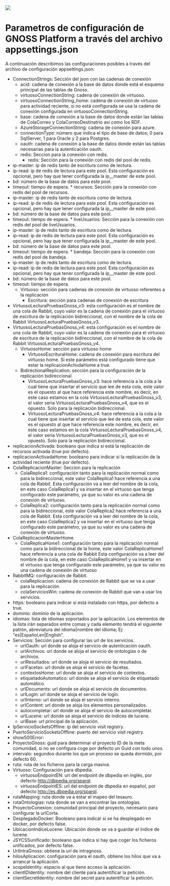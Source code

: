 ![](https://content.gnoss.ws/imagenes/proyectos/personalizacion/7e72bf14-28b9-4beb-82f8-e32a3b49d9d3/cms/logognossazulprincipal.png)

# Parametros de configuración de GNOSS Platform a través del archivo appsettings.json

A continuación describimos las configuraciones posibles a través del archivo de configuración appsettings.json: 


* ConnectionStrings: Sección del json con las cadenas de conexión
    * acid: cadena de conexión a la base de datos donde está el esquema principal de las tablas de Gnoss.
    * virtuosoConnectionString: cadena de conexión de virtuoso.
    * virtuosoConnectionString_home: cadena de conexión de virtuoso para actividad reciente, si no está configurada se usa la cadena de conexión configurada en virtuosoConnectionString.
    * base: cadena de conexión a la  base de datos donde están las tablas de ColaCorreo y ColaCorreoDestinatrio así como los RDF.
    * AzureStorageConnectionString: cadena de conexión para azure.
    * connectionType: número que indica el tipo de base de datos; 0 para SqlServer, 1 para Oracle y 2 para Postgres.
    * oauth: cadena de conexión a la base de datos donde están las tablas necesarias para la autenticación oauth.
    * redis: Seccion para la conexión con redis.
        * redis: Sección para la conexión con redis del pool de redis.
* ip-master: ip de redis tanto de escritura como de lectura.
* ip-read: ip de redis de lectura para este pool. Esta configuración es opcional, pero hay que tener configurada la ip__master de este pool.
* bd: número de la base de datos para este pool.
* timeout: tiempo de espera.
        * recursos: Sección para la conexión con redis del pool de recursos.
* ip-master: ip de redis tanto de escritura como de lectura.
* ip-read: ip de redis de lectura para este pool. Esta configuración es opcional, pero hay que tener configurada la ip__master de este pool.
* bd: número de la base de datos para este pool.
* timeout: tiempo de espera.
        * liveUsuarios: Sección para la conexión con redis del pool de liveUsuarios.
* ip-master: ip de redis tanto de escritura como de lectura.
* ip-read: ip de redis de lectura para este pool. Esta configuración es opcional, pero hay que tener configurada la ip__master de este pool.
* bd: número de la base de datos para este pool.
* timeout: tiempo de espera.
        * bandeja: Sección para la conexión con redis del pool de bandeja.
* ip-master: ip de redis tanto de escritura como de lectura.
* ip-read: ip de redis de lectura para este pool. Esta configuración es opcional, pero hay que tener configurada la ip__master de este pool.
* bd: número de la base de datos para este pool.
* timeout: tiempo de espera.
    * Virtuoso: sección para cadenas de conexión de virtuoso referentes a la replicación
        * Escritura: sección para cadenas de conexión de escritura
* VirtuosoLecturaPruebasGnoss_v3: esta configuración es el nombre de una cola de Rabbit, cuyo valor es la cadena de conexión para el virtuoso de escritura de la replicación bidireccional, con el nombre de la cola de Rabbit VirtuosoLecturaPruebasGnoss_v3.
* VirtuosoLecturaPruebasGnoss_v4: esta configuración es el nombre de una cola de Rabbit, cuyo valor es la cadena de conexión para el virtuoso de escritura de la replicación bidireccional, con el nombre de la cola de Rabbit VirtuosoLecturaPruebasGnoss_v4.
    * VirtuosoHome: sección para virtuoso home
        * VirtuosoEscrituraHome: cadena de conexión para escritura del virtuoso home. Si este parámetro está configurado tiene que estar la replicacionActivdaHome a true.
    * BidirectionalReplication: sección para la configuración de la replicación bidireccional
        * VirtuosoLecturaPruebasGnoss_v3: hace referencia a la cola a la cual tiene que insertar el servicio que lee de esta cola, este valor es el opuesto al que hace referencia este nombre, es decir, en este caso estamos en la cola  VirtuosoLecturaPruebasGnoss_v3, el valor seria VirtuosoLecturaPruebasGnoss_v4, que es el opuesto. Solo para la replicación bidireccional.
        * VirtuosoLecturaPruebasGnoss_v4: hace referencia a la cola a la cual tiene que insertar el servicio que lee de esta cola, este valor es el opuesto al que hace referencia este nombre, es decir, en este caso estamos en la cola  VirtuosoLecturaPruebasGnoss_v4, el valor seria VirtuosoLecturaPruebasGnoss_v3, que es el opuesto. Solo para la replicación bidireccional.
* replicacionActivada: booleano que indica si está la replicación de recursos activada (true por defecto).
* replicacionActivadaHome: booleano para indicar si la replicación de la actividad reciente (true por defecto).
* ColaReplicacionMaster: Seccion para la replicación
    * ColaReplica1: configuración tanto para la replicación normal como para la bidireccional, este valor ColaReplica1 hace referencia a una cola de Rabbit. Esta configuración va a leer del nombre de la cola, en este caso ColaReplica1 y va insertar en el virtuoso que tenga configurado este parámetro, ya que su valor es una cadena de conexión de virtuoso.
    * ColaReplica2: configuración tanto para la replicación normal como para la bidireccional, este valor ColaReplica2 hace referencia a una cola de Rabbit. Esta configuración va a leer del nombre de la cola, en este caso ColaReplica2 y va insertar en el virtuoso que tenga configurado este parámetro, ya que su valor es una cadena de conexión de virtuoso.
* ColaReplicacionMasterHome
    * ColaReplicaHome1: configuración tanto para la replicación normal como para la bidireccional de la home, este valor ColaReplicaHome1 hace referencia a una cola de Rabbit Esta configuración va a leer del nombre de la cola, en este caso ColaReplicaHome1 y va insertar en el virtuoso que tenga configurado este parámetro, ya que su valor es una cadena de conexión de virtuoso
* RabbitMQ: configuración de Rabbit.
    * colaReplicacion: cadena de conexión de Rabbit que se va a usar para la replicación.
    * colaServiciosWin: cadena de conexión de Rabbit que van a usar los servicios.
* https: booleano para indicar si está instalado con https, por defecto a true.
* dominio: dominio de la aplicación.
* idiomas: lista de idiomas soportados por la aplicación. Los elementos de la lista irán separados entre comas y cada elemento tendrá el siguiente patrón, abreviatura del idioma|nombre del idioma; Ej: "es|Español,en|English".
* Servicios: Sección para configurar las url de los servicios.
    * urlOauth: url donde se aloja el servicio de autenticación oauth.
    * urlArchivos: url donde se aloja el servicio de ontologías o de archivos.
    * urlResultados: url donde se aloja el servicio de resultados.
    * urlFacetas: url donde se aloja el servicio de facetas.
    * contextosHome: url donde se aloja el servicio de contextos.
    * etiquetadoAutomatico: url donde se aloja el servicio de etiquetado automático.
    * urlDocuments: url donde se aloja el servicio de documentos.
    * urlLogin: url donde se aloja el servicio de login.
    * urlInterno: url donde se aloja el servicio interno.
    * urlContent: url donde se aloja los elementos personalizados.
    * autocompletar: url donde se aloja el servicio de autocompletar.
    * urlLucene: url donde se aloja el servicio de índices de lucene.
    * urlBase: url principal de la aplicación.
* IpServicioSocketsOffline: ip del servicio visit registry.
* PuertoServicioSocketsOffline: puerto del servicio visit registry.
* show500Error:
* ProyectoGnoss: guid para determinar el proyecto ID de la meta comunidad, si no se configura coge por defecto un Guid con todo unos.
* intervalo: segundos durante los que un proceso se queda dormido, por defecto 60.
* ruta: ruta de los ficheros para la carga masiva.
* Virtuoso: Configuración para dbpedia.
    * virtuosoEndpointEN: url del endpoint de dbpedia en inglés, por defecto http://dbpedia.org/sparql.
    * virtuosoEndpointES: url del endpoint de dbpedia en español, por defecto  http://es.dbpedia.org/sparql.
* rutaMapping: ruta donde va a estar el mapeo del tesauro.
* rutaOntologias: ruta donde se van a encontrar las ontologías.
* ProyectoConexion: comunidad principal del proyecto, necesario para configurar la urlCorta.
* DesplegadoDocker: Booleano para indicar si se ha desplegado en docker, por defecto false.
* UbicacionIndiceLucene: Ubicación donde se va a guardar el índice de lucene.
* JSYCSSunificado: booleano que indica si hay que coger los ficheros unificados, por defecto false. 
* UrlIntraGnoss: obtiene la url de intragnoss.
* hilosAplicacion: configuración para el oauth, obtiene los hilos que va a arrancar la aplicación.
* scopeIdentity: espacio al que tiene acceso la aplicación.
* clientIDIdentity: nombre del cliente para autentificar la petición.
* clientSecretIdentity: nombre del secret para autentificar la petición.
